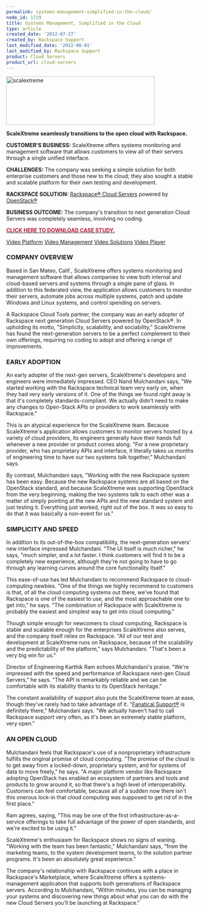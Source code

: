 ```yaml
---
permalink: systems-management-simplified-in-the-cloud/
node_id: 1729
title: Systems Management, Simplified in the Cloud
type: article
created_date: '2012-07-27'
created_by: Rackspace Support
last_modified_date: '2012-08-01'
last_modified_by: Rackspace Support
product: Cloud Servers
product_url: cloud-servers
---
```


[<img src="{% asset_path cloud-servers/systems-management-simplified-in-the-cloud/scalextreme.png %}" alt="scalextreme" id="__mce_tmp" width="395" height="129" />](http://www.scalextreme.com/)

**ScaleXtreme seamlessly transitions to the open cloud with Rackspace.**

**CUSTOMER'S BUSINESS:** ScaleXtreme offers systems monitoring and
management software that allows customers to view all of their servers
through a single unified interface.

**CHALLENGES:** The company was seeking a simple solution for both
enterprise customers and those new to the cloud; they also sought a
stable and scalable platform for their own testing and development.

**RACKSPACE SOLUTION:** [Rackspace&reg; Cloud
Servers](http://www.rackspace.com/cloud/cloud_hosting_products/servers/)
powered by [OpenStack&reg;](http://www.openstack.org/)

**BUSINESS OUTCOME:** The company's transition to next generation Cloud
Servers was completely seamless, involving no coding.

[**<span style="color: #b01b36;">CLICK HERE TO DOWNLOAD CASE
STUDY.</span>**](http://c179631.r31.cf0.rackcdn.com/ScaleXtreme.pdf)




[Video
Platform](http://corp.kaltura.com/products/video-platform-features)
[Video
Management](http://corp.kaltura.com/Products/Features/Video-Management)
[Video Solutions](http://corp.kaltura.com/Video-Solutions) [Video
Player](http://corp.kaltura.com/Products/Features/Video-Player)
[](http://cdnbakmi.kaltura.com/p/941731/sp/94173100/thumbnail/entry_id/1_nmle4kxo/width/120/height/90/bgcolor/000000/type/2)
<span property="dc:description" content=""></span><span
property="media:title" content="ScaleXtremeFinalWEB"></span> <span
property="media:width" content="704"></span><span
property="media:height" content="396"></span> <span
property="media:type" content="application/x-shockwave-flash"></span>




### COMPANY OVERVIEW

Based in San Mateo, Calif., ScaleXtreme offers systems monitoring and
management software that allows companies to view both internal and
cloud-based servers and systems through a single pane of glass. In
addition to this federated view, the application allows customers to
monitor their servers, automate jobs across multiple systems, patch and
update Windows and Linux systems, and control spending on servers.

A Rackspace Cloud Tools partner, the company was an early adopter of
Rackspace next generation Cloud Servers powered by OpenStack&reg;. In
upholding its motto, "Simplicity, scalability, and sociability,"
ScaleXtreme has found the next-generation servers to be a perfect
complement to their own offerings, requiring no coding to adopt and
offering a range of improvements.

### EARLY ADOPTION

An early adopter of the next-gen servers, ScaleXtreme's developers and
engineers were immediately impressed. CEO Nand Mulchandani says, "We
started working with the Rackspace technical team very early on, when
they had very early versions of it. One of the things we found right
away is that it's completely standards-compliant. We actually didn't
need to make any changes to Open-Stack APIs or providers to work
seamlessly with Rackspace."

This is an atypical experience for the ScaleXtreme team. Because
ScaleXtreme's application allows customers to monitor servers hosted by
a variety of cloud providers, its engineers generally have their hands
full whenever a new provider or product comes along. "For a new
proprietary provider, who has proprietary APIs and interface, it
literally takes us months of engineering time to have our two systems
talk together," Mulchandani says.

By contrast, Mulchandani says, "Working with the new Rackspace system
has been easy. Because the new Rackspace systems are all based on the
OpenStack standard, and because ScaleXtreme was supporting OpenStack
from the very beginning, making the two systems talk to each other was a
matter of simply pointing at the new APIs and the new standard system
and just testing it. Everything just worked, right out of the box. It
was so easy to do that it was basically a non-event for us."

### SIMPLICITY AND SPEED

In addition to its out-of-the-box compatibility, the next-generation
servers' new interface impressed Mulchandani. "The UI itself is much
richer," he says, "much simpler, and a lot faster. I think customers
will find it to be a completely new experience, although they're not
going to have to go through any learning curves around the core
functionality itself."

This ease-of-use has led Mulchandani to recommend Rackspace to
cloud-computing newbies. "One of the things we highly recommend to
customers is that, of all the cloud computing systems out there, we've
found that Rackspace is one of the easiest to use, and the most
approachable one to get into," he says. "The combination of Rackspace
with ScaleXtreme is probably the easiest and simplest way to get into
cloud computing."

Though simple enough for newcomers to cloud computing, Rackspace is
stable and scalable enough for the enterprises ScaleXtreme also serves,
and the company itself relies on Rackspace. "All of our test and
development at ScaleXtreme runs on Rackspace, because of the scalability
and the predictability of the platform," says Mulchandani. "That's been
a very big win for us."

Director of Engineering Karthik Ram echoes Mulchandani's praise. "We're
impressed with the speed and performance of Rackspace next-gen Cloud
Servers," he says. "The API is remarkably reliable and we can be
comfortable with its stability thanks to its OpenStack heritage."

The constant availability of support also puts the ScaleXtreme team at
ease, though they've rarely had to take advantage of it. "[Fanatical
Support&reg;](http://www.rackspace.com/whyrackspace/support/) is
definitely there," Mulchandani says. "We actually haven't had to call
Rackspace support very often, as it's been an extremely stable platform,
very open."

### AN OPEN CLOUD

Mulchandani feels that Rackspace's use of a nonproprietary
infrastructure fulfills the original promise of cloud computing. "The
promise of the cloud is to get away from a locked-down, proprietary
system, and for systems of data to move freely," he says. "A major
platform vendor like Rackspace adopting OpenStack has enabled an
ecosystem of partners and tools and products to grow around it, so that
there's a high level of interoperability. Customers can feel
comfortable, because all of a sudden now there isn't this onerous
lock-in that cloud computing was supposed to get rid of in the first
place."

Ram agrees, saying, "This may be one of the first
infrastructure-as-a-service offerings to take full advantage of the
power of open standards, and we're excited to be using it."

ScaleXtreme's enthusiasm for Rackspace shows no signs of waning.
"Working with the team has been fantastic," Mulchandani says, "from the
marketing teams, to the system development teams, to the solution
partner programs. It's been an absolutely great experience."

The company's relationship with Rackspace continues with a place in
Rackspace's Marketplace, where ScaleXtreme offers a systems-management
application that supports both generations of Rackspace servers.
According to Mulchandani, "Within minutes, you can be managing your
systems and discovering new things about what you can do with the new
Cloud Servers you'll be launching at Rackspace."
